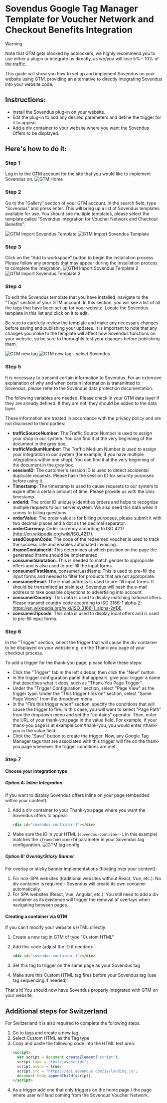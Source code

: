 # Sovendus Google Tag Manager Template for Voucher Network and Checkout Benefits Integration

> [!WARNING]
> Note that GTM gets blocked by adblockers, we highly recommend you to use either a plugin or integrate us directly, as we/you will lose 5% - 10% of the traffic.

This guide will show you how to set up and implement Sovendus on your website using GTM, providing an
alternative to directly integrating Sovendus into your website code.

## Instructions:

- Install the Sovendus plug-in on your website.
- Edit the plug-in to add any desired parameters and define the trigger for it to appear.
- Add a div container to your website where you want the Sovendus Offers to be displayed.

## Here's how to do it:

### Step 1

Log in to the GTM account for the site that you would like to implement Sovendus on.
![GTM Home](https://raw.githubusercontent.com/Sovendus-GmbH/Sovendus-GTM-v2/main/screenshots/Bild1.png)

### Step 2

Go to the "Gallery" section of your GTM account. In the search field, type "Sovendus" and press enter. This
will bring up a list of Sovendus templates available for use. You should see multiple templates, please select
the template called "Sovendus Integration for Voucher Network and Checkout Benefits".

![GTM Import Sovendus Template](https://raw.githubusercontent.com//Sovendus-GmbH/Sovendus-GTM-v2/main/screenshots/Bild2.png)
![GTM Import Sovendus Template](https://raw.githubusercontent.com//Sovendus-GmbH/Sovendus-GTM-v2/main/screenshots/Bild3.png)

### Step 3

Click on the "Add to workspace" button to begin the installation process. Please follow any prompts that
may appear during the installation process to complete the integration.
![GTM Import Sovendus Template 2](https://raw.githubusercontent.com//Sovendus-GmbH/Sovendus-GTM-v2/main/screenshots/Bild4.png)
![GTM Import Sovendus Template 3](https://raw.githubusercontent.com//Sovendus-GmbH/Sovendus-GTM-v2/main/screenshots/Bild5.png)

### Step 4

To edit the Sovendus template that you have installed, navigate to the "Tags" section of your GTM account.
In this section, you will see a list of all the tags that have been set up for your website. Locate the Sovendus
template in this list and click on it to edit.

Be sure to carefully review the template and make any necessary changes before saving and publishing
your updates. It is important to note that any changes you make to the template will affect how Sovendus
functions on your website, so be sure to thoroughly test your changes before publishing them.

![GTM new tag](https://raw.githubusercontent.com//Sovendus-GmbH/Sovendus-GTM-v2/main/screenshots/Bild6.png)
![GTM new tag - select Sovendus](https://raw.githubusercontent.com//Sovendus-GmbH/Sovendus-GTM-v2/main/screenshots/Bild7.png)

### Step 5

It is necessary to transmit certain information to Sovendus. For an extensive explanation of why and when
certain information is transmitted to Sovendus, please refer to the Sovendus data protection documentation.

The following variables are needed. Please check in your GTM data layer if they are already defined. If they
are not, they should be added to the data layer.

These information are treated in accordance with the privacy policy and are not disclosed to third parties:

- **trafficSourceNumber**: The Traffic Source Number is used to assign your shop in our system. You can
  find it at the very beginning of the document in the grey box.
- **trafficMediumNumber**: The Traffic Medium Number is used to assign your integration in our
  system (for example, if you have multiple integrations within one shop). You can find it at the very
  beginning of the document in the grey box.
- **sessionID**: The customer's session ID is used to detect accidental duplicate requests. Please hash
  the session ID for security purposes before using it.
- **Timestamp**: The timestamp is used to cause requests to our system to expire after a certain
  amount of time. Please provide us with the Unix timestamp.
- **orderId**: The order ID uniquely identifies orders and helps to recognize multiple requests to our
  server system. We also need this data when it comes to billing questions.
- **orderValue**: The order value is for billing purposes, please submit it with two decimal places and a
  dot as the decimal separator.
- **orderCurrency**: Order currency according to ISO 4217 (http://en.wikipedia.org/wiki/ISO_4217).
- **usedCouponCode**: The code of the redeemed voucher is used to track the success rate and enables
  automated invoicing.
- **iframeContainerId**: This determines at which position on the page the generated iframe should be
  implemented.
- **consumerSalutation**: This is needed to match gender to appropriate offers and is also used to
  pre-fill the input forms.
- **consumerFirstName**, consumerLastName: This is used to pre-fill the input forms and needed to
  filter for products that are not appropriate.
- **consumerEmail**: The e-mail address is used to pre-fill input forms. It should be transmitted as plain
  text, Sovendus will hash the e-mail address to take possible objections to advertising into account.
- **consumerCountry**: This data is used to display matching national offers. Please transmit country
  code according to ISO 3166-1 alpha-2: https://en.wikipedia.org/wiki/ISO_3166-1_alpha-2#DE.
- **consumerZipcode**: This data is used to display local offers and is used to pre-fill input forms.

### Step 6

In the "Trigger" section, select the trigger that will cause the div container to be displayed on your
website e.g. on the Thank-you page of your checkout process.

To add a trigger for the thank-you page, please follow these steps:

- Click the "Trigger" tab in the left sidebar, then click the "New" button.
- In the trigger configuration panel that appears, give your trigger a name that describes what it
  does, such as "Thank-You Page Trigger".
- Under the "Trigger Configuration" section, select "Page View" as the trigger type. Under the "This
  trigger fires on" section, select "Some Page Views" from the dropdown menu.
- In the "Fire this trigger when" section, specify the conditions that will cause the trigger to fire. In
  this case, you will want to select "Page Path" from the dropdown menu and set the "contains"
  operator. Then, enter the URL of your thank-you page in the value field. For example, if your
  thank-you page is at example.com/thank-you, you would enter /thank-you in the value field.
- Click the "Save" button to create the trigger. Now, any Google Tag Manager tags that are associated
  with this trigger will fire on the thank-you page whenever the trigger conditions are met.

### Step 7

#### Choose your integration type

##### Option A: Inline Integration

If you want to display Sovendus offers inline on your page (embedded within your content):

1. Add a div container to your Thank-you page where you want the Sovendus offers to appear:

   ```html
   <div id="sovendus-container-1"></div>
   ```

2. Make sure the ID in your HTML (`sovendus-container-1` in this example) matches the `iframeContainerId` parameter in your Sovendus tag configuration.
![GTM tag config](https://raw.githubusercontent.com//Sovendus-GmbH/Sovendus-GTM-v2/main/screenshots/Bild8.png)

##### Option B: Overlay/Sticky Banner

For overlay or sticky banner implementations (floating over your content):

1. For non-SPA websites (traditional websites without React, Vue, etc.): No div container is required - Sovendus will create its own container automatically.
2. For SPA websites (React, Vue, Angular, etc.): You still need to add a div container as its existence will trigger the removal of overlays when navigating between pages.

#### Creating a container via GTM

If you can't modify your website's HTML directly:

1. Create a new tag in GTM of type "Custom HTML"
2. Add this code (adjust the ID if needed):

   ```html
   <div id="sovendus-container-1"></div>
   ```

3. Set this tag to trigger on the same page as your Sovendus tag
4. Make sure this Custom HTML tag fires before your Sovendus tag (use tag sequencing if needed)

That's it! You should now have Sovendus properly integrated with GTM on your website.

## Additional steps for Switzerland

For Switzerland it is also required to complete the following steps.

1. Go to tags and create a new tag
2. Select Custom HTML as the Tag type
3. Copy and paste the following code into the HTML text area:
   ```html
   <script>
     var script = document.createElement("script");
     script.type = "text/javascript";
     script.async = true;
     script.src = "https://api.sovendus.com/js/landing.js";
     document.body.appendChild(script);
   </script>
   ```
4. As a trigger add one that only triggers on the home page / the page where user will land coming from the Sovendus Voucher Network.
